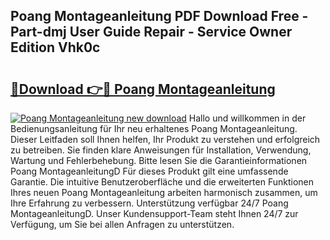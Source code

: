 ## Poang Montageanleitung PDF Download Free - Part-dmj User Guide Repair - Service Owner Edition Vhk0c

# <h2><a href="http://df712u.blite.top/?on=Poang+Montageanleitung">🔗Download 👉🔴 Poang Montageanleitung</a></h2>

[![Poang Montageanleitung new download](https://i.imgur.com/lujVjoI.png)](http://df712u.blite.top/?on=Poang+Montageanleitung)
Hallo und willkommen in der Bedienungsanleitung für Ihr neu erhaltenes Poang Montageanleitung. Dieser Leitfaden soll Ihnen helfen, Ihr Produkt zu verstehen und erfolgreich zu betreiben. Sie finden klare Anweisungen für Installation, Verwendung, Wartung und Fehlerbehebung. Bitte lesen Sie die Garantieinformationen Poang MontageanleitungD Für dieses Produkt gilt eine umfassende Garantie. Die intuitive Benutzeroberfläche und die erweiterten Funktionen Ihres neuen Poang Montageanleitung arbeiten harmonisch zusammen, um Ihre Erfahrung zu verbessern. Unterstützung verfügbar 24/7 Poang MontageanleitungD. Unser Kundensupport-Team steht Ihnen 24/7 zur Verfügung, um Sie bei allen Anfragen zu unterstützen.

